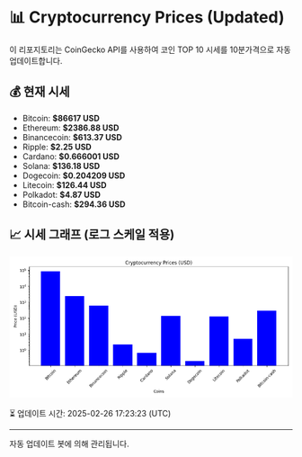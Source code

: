 
# 📊 Cryptocurrency Prices (Updated)

이 리포지토리는 CoinGecko API를 사용하여 코인 TOP 10 시세를 10분가격으로 자동 업데이트합니다.

## 💰 현재 시세
- Bitcoin: **$86617 USD**
- Ethereum: **$2386.88 USD**
- Binancecoin: **$613.37 USD**
- Ripple: **$2.25 USD**
- Cardano: **$0.666001 USD**
- Solana: **$136.18 USD**
- Dogecoin: **$0.204209 USD**
- Litecoin: **$126.44 USD**
- Polkadot: **$4.87 USD**
- Bitcoin-cash: **$294.36 USD**

## 📈 시세 그래프 (로그 스케일 적용)
![Crypto Prices](crypto_prices.png)

⏳ 업데이트 시간: 2025-02-26 17:23:23 (UTC)

---
자동 업데이트 봇에 의해 관리됩니다.
